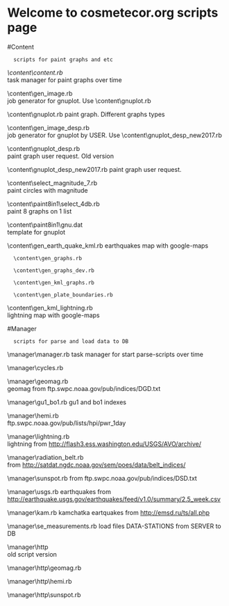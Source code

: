 # Welcome to cosmetecor.org scripts page 

#Content

      scripts for paint graphs and etc
	
*\content\content.rb*	
      task manager for paint graphs over time

\content\gen_image.rb	
      job generator for gnuplot. Use \content\gnuplot.rb

\content\gnuplot.rb	
      paint graph. Different graphs types

\content\gen_image_desp.rb	
      job generator for gnuplot by USER. Use \content\gnuplot_desp_new2017.rb

\content\gnuplot_desp.rb	
      paint graph user request. Old version

\content\gnuplot_desp_new2017.rb	paint graph user request. 
	

\content\select_magnitude_7.rb	
       paint circles with magnitude
	
\content\paint8in1\select_4db.rb	
      paint 8 graphs on 1 list

\content\paint8in1\gnu.dat	
      template for gnuplot
	
\content\gen_earth_quake_kml.rb	
      earthquakes map with google-maps
      
      \content\gen_graphs.rb	
      
      \content\gen_graphs_dev.rb	
      
      \content\gen_kml_graphs.rb	
      
      \content\gen_plate_boundaries.rb	

\content\gen_kml_lightning.rb	
    lightning map with google-maps


#Manager

      scripts for parse and load data to DB
	
\manager\manager.rb	
      task manager for start parse-scripts over time
	
\manager\cycles.rb	

\manager\geomag.rb	
       geomag from ftp.swpc.noaa.gov/pub/indices/DGD.txt

\manager\gu1_bo1.rb	
       gu1 and bo1 indexes

\manager\hemi.rb	
      ftp.swpc.noaa.gov/pub/lists/hpi/pwr_1day

\manager\lightning.rb	
      lightning from http://flash3.ess.washington.edu/USGS/AVO/archive/

\manager\radiation_belt.rb	
      from http://satdat.ngdc.noaa.gov/sem/poes/data/belt_indices/

\manager\sunspot.rb	
      from ftp.swpc.noaa.gov/pub/indices/DSD.txt
	
\manager\usgs.rb	earthquakes 
      from http://earthquake.usgs.gov/earthquakes/feed/v1.0/summary/2.5_week.csv

\manager\kam.rb	
      kamchatka eartquakes from http://emsd.ru/ts/all.php
	
\manager\se_measurements.rb	
      load files DATA-STATIONS from SERVER to DB
	
\manager\http	  
    old script version

\manager\http\geomag.rb	

\manager\http\hemi.rb	

\manager\http\sunspot.rb	
